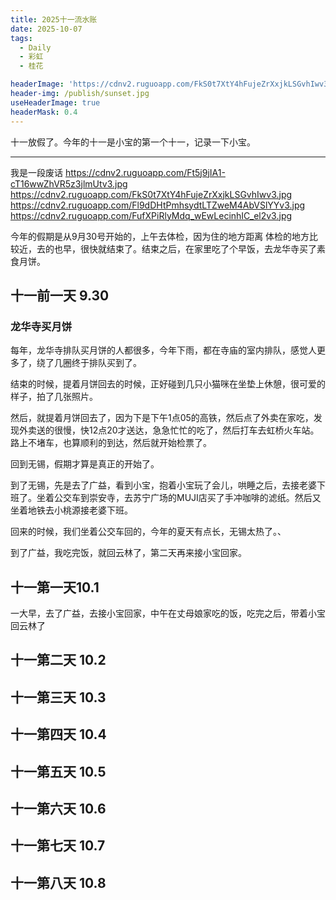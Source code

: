 ```yaml
---
title: 2025十一流水账
date: 2025-10-07
tags:
  - Daily
  - 彩虹
  - 桂花

headerImage: 'https://cdnv2.ruguoapp.com/FkS0t7XtY4hFujeZrXxjkLSGvhIwv3.jpg'
header-img: /publish/sunset.jpg
useHeaderImage: true
headerMask: 0.4
---
```


十一放假了。今年的十一是小宝的第一个十一，记录一下小宝。

---

我是一段废话
https://cdnv2.ruguoapp.com/Ft5j9jIA1-cT16wwZhVR5z3jlmUtv3.jpg
https://cdnv2.ruguoapp.com/FkS0t7XtY4hFujeZrXxjkLSGvhIwv3.jpg
https://cdnv2.ruguoapp.com/Fl9dDHtPmhsydtLTZweM4AbVSlYYv3.jpg
https://cdnv2.ruguoapp.com/FufXPiRlyMdq_wEwLecinhIC_el2v3.jpg

今年的假期是从9月30号开始的，上午去体检，因为住的地方距离 体检的地方比较近，去的也早，很快就结束了。结束之后，在家里吃了个早饭，去龙华寺买了素食月饼。

## 十一前一天 9.30

### 龙华寺买月饼

每年，龙华寺排队买月饼的人都很多，今年下雨，都在寺庙的室内排队，感觉人更多了，绕了几圈终于排队买到了。

结束的时候，提着月饼回去的时候，正好碰到几只小猫咪在坐垫上休憩，很可爱的样子，拍了几张照片。

然后，就提着月饼回去了，因为下是下午1点05的高铁，然后点了外卖在家吃，发现外卖送的很慢，快12点20才送达，急急忙忙的吃了，然后打车去虹桥火车站。路上不堵车，也算顺利的到达，然后就开始检票了。

回到无锡，假期才算是真正的开始了。

到了无锡，先是去了广益，看到小宝，抱着小宝玩了会儿，哄睡之后，去接老婆下班了。坐着公交车到崇安寺，去苏宁广场的MUJI店买了手冲咖啡的滤纸。然后又坐着地铁去小桃源接老婆下班。

回来的时候，我们坐着公交车回的，今年的夏天有点长，无锡太热了。、

到了广益，我吃完饭，就回云林了，第二天再来接小宝回家。

## 十一第一天10.1

一大早，去了广益，去接小宝回家，中午在丈母娘家吃的饭，吃完之后，带着小宝回云林了



## 十一第二天 10.2

## 十一第三天 10.3

## 十一第四天 10.4

## 十一第五天 10.5

## 十一第六天 10.6

## 十一第七天 10.7

## 十一第八天 10.8 



